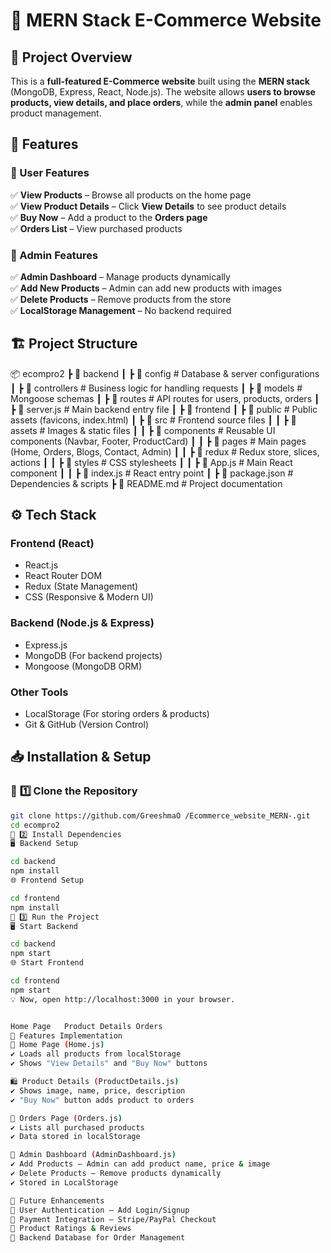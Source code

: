 # 🛒 MERN Stack E-Commerce Website  

## 🚀 Project Overview  
This is a **full-featured E-Commerce website** built using the **MERN stack** (MongoDB, Express, React, Node.js). The website allows **users to browse products, view details, and place orders**, while the **admin panel** enables product management.  

## 📌 Features  
### 🔹 User Features  
✅ **View Products** – Browse all products on the home page  
✅ **View Product Details** – Click **View Details** to see product details  
✅ **Buy Now** – Add a product to the **Orders page**  
✅ **Orders List** – View purchased products  

### 🔹 Admin Features  
✅ **Admin Dashboard** – Manage products dynamically  
✅ **Add New Products** – Admin can add new products with images  
✅ **Delete Products** – Remove products from the store  
✅ **LocalStorage Management** – No backend required  



## 🏗️ Project Structure  

📦 ecompro2
┣ 📂 backend
┃ ┣ 📂 config           # Database & server configurations
┃ ┣ 📂 controllers      # Business logic for handling requests
┃ ┣ 📂 models          # Mongoose schemas
┃ ┣ 📂 routes          # API routes for users, products, orders
┃ ┣ 📜 server.js       # Main backend entry file
┃
┣ 📂 frontend
┃ ┣ 📂 public          # Public assets (favicons, index.html)
┃ ┣ 📂 src             # Frontend source files
┃ ┃ ┣ 📂 assets       # Images & static files
┃ ┃ ┣ 📂 components   # Reusable UI components (Navbar, Footer, ProductCard)
┃ ┃ ┣ 📂 pages        # Main pages (Home, Orders, Blogs, Contact, Admin)
┃ ┃ ┣ 📂 redux        # Redux store, slices, actions
┃ ┃ ┣ 📂 styles       # CSS stylesheets
┃ ┃ ┣ 📜 App.js       # Main React component
┃ ┃ ┣ 📜 index.js     # React entry point
┃
┣ 📜 package.json     # Dependencies & scripts
┣ 📜 README.md        # Project documentation

## ⚙️ Tech Stack  

### **Frontend (React)**  
- React.js  
- React Router DOM  
- Redux (State Management)  
- CSS (Responsive & Modern UI)  

### **Backend (Node.js & Express)**  
- Express.js  
- MongoDB (For backend projects)  
- Mongoose (MongoDB ORM)  

### **Other Tools**  
- LocalStorage (For storing orders & products)  
- Git & GitHub (Version Control)  



## 📥 Installation & Setup  

### 🔹 **1️⃣ Clone the Repository**  
```sh
git clone https://github.com/GreeshmaO /Ecommerce_website_MERN-.git
cd ecompro2
🔹 2️⃣ Install Dependencies
🖥️ Backend Setup

cd backend
npm install
🌐 Frontend Setup

cd frontend
npm install
🔹 3️⃣ Run the Project
🖥️ Start Backend

cd backend
npm start
🌐 Start Frontend

cd frontend
npm start
💡 Now, open http://localhost:3000 in your browser.


Home Page	Product Details	Orders
🚀 Features Implementation
🏡 Home Page (Home.js)
✔ Loads all products from localStorage
✔ Shows "View Details" and "Buy Now" buttons

🛍️ Product Details (ProductDetails.js)
✔ Shows image, name, price, description
✔ "Buy Now" button adds product to orders

🛒 Orders Page (Orders.js)
✔ Lists all purchased products
✔ Data stored in localStorage

🔧 Admin Dashboard (AdminDashboard.js)
✔ Add Products – Admin can add product name, price & image
✔ Delete Products – Remove products dynamically
✔ Stored in LocalStorage

📝 Future Enhancements
🔹 User Authentication – Add Login/Signup
🔹 Payment Integration – Stripe/PayPal Checkout
🔹 Product Ratings & Reviews
🔹 Backend Database for Order Management






